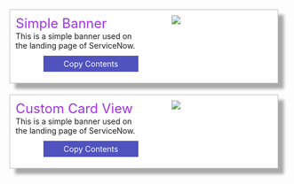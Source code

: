 <style>
    .templateImage {
        max-width: 50rem !important;
        max-height: 50rem !important;
    }

    .imagesContainer {
        display: flex;
        flex-direction: column;
        align-items: center;
        justify-content: flex-start;
        flex-wrap: wrap;
        align-content: flex-start;
    }

    .imageContainer {
        display: flex;
        justify-content: flex-start;
        padding: 10px 10px 20px 10px;
        border: 1px solid #BFBFBF;
        background-color: white;
        box-shadow: 10px 10px 5px #aaaaaa;
        margin: 10px;
    }

    .column1 {
        display: flex;
        flex-direction: column;
        margin-right: 50px;
        max-width: 50%;
        justify-content: flex-start;
    }

    .column2 {

    }

    .topicName {
        font-size: x-large;
        color: #a232eb;
    }

    .topicDescription {
        text-overflow: ellipsis;
        flex-wrap: wrap;
        max-width: 40rem;
    }

    .copyCode {
        border: 1px solid #5052be;
        background-color: #5052be;
        color: white;
        width: 200px;
        display: flex;
        justify-content: center;
        margin-left: 50px;
        margin-top: 10px;
        padding: 5px;
        cursor: pointer;
    }

    .copyBtn {
        display: flex;
        align-items: flex-end;
    }

    .copyStatus {
        padding: 5px;
        color: green;
    }

</style>

<div class="imagesContainer">
    <div class="imageContainer">
        <div class="column1">
            <div class="topicName">Simple Banner</div>
            <div class="topicDescription">This is a simple banner used on the landing page of ServiceNow.</div>
            <div class="copyBtn">
                <div class="copyCode" name="Template1" onclick="copyCode(this)">Copy Contents</div>
                <div class="copyStatus"></div>
            </div>
        </div>
        <div class="column2"> 
            <image src="./media/pictures/Template1.png" class="templateImage"/>
        </div>
    </div>
    <div class="imageContainer">
        <div class="column1">
            <div class="topicName">Custom Card View</div>
            <div class="topicDescription">This is a simple banner used on the landing page of ServiceNow.</div>
            <div class="copyBtn">
                <div class="copyCode" name="Template2" onclick="copyCode(this)">Copy Contents</div>
                <div class="copyStatus"></div>
            </div>
        </div>
        <div class="column2"> 
            <image src="./media/pictures/Template2.png" class="templateImage"/>
        </div>
    </div>
</div>
